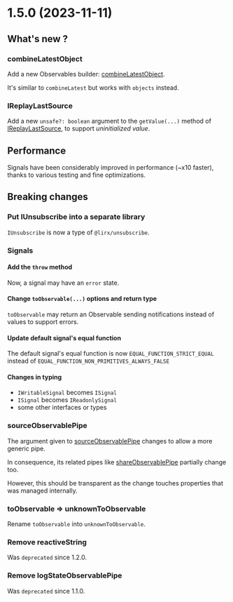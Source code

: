 # 1.5.0 (2023-11-11)

## What's new ?

### combineLatestObject

Add a new Observables builder: [combineLatestObject](/docs/reference/combine-latest/#combinelatestobject).

It's similar to `combineLatest` but works with `objects` instead.

### IReplayLastSource

Add a new `unsafe?: boolean` argument to the `getValue(...)` method of [IReplayLastSource](/docs/reference/replay-last-source/), to support *uninitialized value*.

## Performance

Signals have been considerably improved in performance (~x10 faster), thanks to various testing and fine optimizations. 

## Breaking changes

### Put IUnsubscribe into a separate library

`IUnsubscribe` is now a type of `@lirx/unsubscribe`.

### Signals

#### Add the `throw` method

Now, a signal may have an `error` state.

#### Change `toObservable(...)` options and return type

`toObservable` may return an Observable sending notifications instead of values to support errors.

#### Update default signal's equal function

The default signal's equal function is now `EQUAL_FUNCTION_STRICT_EQUAL` instead of `EQUAL_FUNCTION_NON_PRIMITIVES_ALWAYS_FALSE`

#### Changes in typing

- `IWritableSignal` becomes `ISignal`
- `ISignal` becomes `IReadonlySignal`
- some other interfaces or types

### sourceObservablePipe

The argument given to [sourceObservablePipe](/docs/reference/source-observable-pipe/) changes to allow a more generic pipe.

In consequence, its related pipes like [shareObservablePipe](/docs/reference/share-observable-pipe/) partially change too. 

However, this should be transparent as the change touches properties that was managed internally. 

### toObservable => unknownToObservable

Rename `toObservable` into `unknownToObservable`.


### Remove reactiveString

Was `deprecated` since 1.2.0.

### Remove logStateObservablePipe

Was `deprecated` since 1.1.0.
